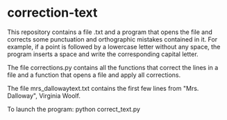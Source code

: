 # correction-text

This repository contains a file .txt and a program that opens the file and corrects some punctuation and orthographic mistakes contained in it. For example, if a point is followed by a lowercase letter without any space, the program inserts a space and write the corresponding capital letter.

The file corrections.py contains all the functions that correct the lines in a file and a function that opens a file and apply all corrections. 

The file mrs_dallowaytext.txt contains the first few lines from "Mrs. Dalloway", Virginia Woolf.

To launch the program: python correct_text.py

